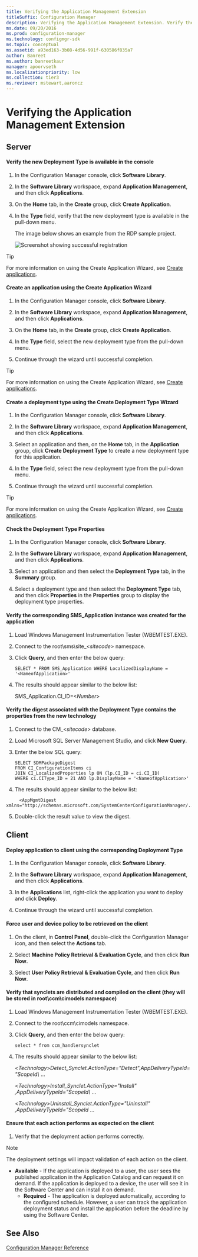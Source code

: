 ```yaml
---
title: Verifying the Application Management Extension
titleSuffix: Configuration Manager
description: Verifying the Application Management Extension. Verify the new Deployment Type is available in the console.
ms.date: 09/20/2016
ms.prod: configuration-manager
ms.technology: configmgr-sdk
ms.topic: conceptual
ms.assetid: a93ed163-3b08-4d56-991f-630586f835a7
author: Banreet
ms.author: banreetkaur
manager: apoorvseth
ms.localizationpriority: low
ms.collection: tier3
ms.reviewer: mstewart,aaroncz 
---
```

# Verifying the Application Management Extension
## Server  

#### Verify the new Deployment Type is available in the console  

1.  In the Configuration Manager console, click **Software Library**.  

2.  In the **Software Library** workspace, expand **Application Management**, and then click **Applications**.  

3.  On the **Home** tab, in the **Create** group, click **Create Application**.  

4.  In the **Type** field, verify that the new deployment type is available in the pull-down menu.  

     The image below shows an example from the RDP sample project.  

     ![Screenshot showing successful registration](../../develop/apps/media/appmanregistrationscreenshot.gif "AppManRegistrationScreenshot")  

> [!TIP]
> For more information on using the Create Application Wizard, see [Create applications](../../apps/deploy-use/create-applications.md).  

#### Create an application using the Create Application Wizard  

1.  In the Configuration Manager console, click **Software Library**.  

2.  In the **Software Library** workspace, expand **Application Management**, and then click **Applications**.  

3.  On the **Home** tab, in the **Create** group, click **Create Application**.  

4.  In the **Type** field, select the new deployment type from the pull-down menu.  

5.  Continue through the wizard until successful completion.  

> [!TIP]
> For more information on using the Create Application Wizard, see [Create applications](../../apps/deploy-use/create-applications.md).  

#### Create a deployment type using the Create Deployment Type Wizard  

1.  In the Configuration Manager console, click **Software Library**.  

2.  In the **Software Library** workspace, expand **Application Management**, and then click **Applications**.  

3.  Select an application and then, on the **Home** tab, in the **Application** group, click **Create Deployment Type** to create a new deployment type for this application.  

4.  In the **Type** field, select the new deployment type from the pull-down menu.  

5.  Continue through the wizard until successful completion.  

> [!TIP]
> For more information on using the Create Application Wizard, see [Create applications](../../apps/deploy-use/create-applications.md).  

#### Check the Deployment Type Properties  

1.  In the Configuration Manager console, click **Software Library**.  

2.  In the **Software Library** workspace, expand **Application Management**, and then click **Applications**.  

3.  Select an application and then select the **Deployment Type** tab, in the **Summary** group.  

4.  Select a deployment type and then select the **Deployment Type** tab, and then click **Properties** in the **Properties** group to display the deployment type properties.  

#### Verify the corresponding SMS_Application instance was created for the application  

1.  Load Windows Management Instrumentation Tester (WBEMTEST.EXE).  

2.  Connect to the root\sms\site_\<*sitecode*> namespace.  

3.  Click **Query**, and then enter the below query:  

    ```  
    SELECT * FROM SMS_Application WHERE LocalizedDisplayName = '<NameofApplication>'  
    ```  

4.  The results should appear similar to the below list:  

     SMS_Application.CI_ID=\<*Number*>  

#### Verify the digest associated with the Deployment Type contains the properties from the new technology  

1.  Connect to the CM_\<*sitecode*> database.  

2.  Load Microsoft SQL Server Management Studio, and click **New Query**.  

3.  Enter the below SQL query:  

    ```  
    SELECT SDMPackageDigest   
    FROM CI_ConfigurationItems ci  
    JOIN CI_LocalizedProperties lp ON (lp.CI_ID = ci.CI_ID)   
    WHERE ci.CIType_ID = 21 AND lp.DisplayName = '<NameofApplication>'  
    ```  

4.  The results should appear similar to the below list:  

```text
     <AppMgmtDigest xmlns="http://schemas.microsoft.com/SystemCenterConfigurationManager/...
```

5.  Double-click the result value to view the digest.  

## Client  

#### Deploy application to client using the corresponding Deployment Type  

1.  In the Configuration Manager console, click **Software Library**.  

2.  In the **Software Library** workspace, expand **Application Management**, and then click **Applications**.  

3.  In the **Applications** list, right-click the application you want to deploy and click **Deploy**.  

4.  Continue through the wizard until successful completion.  

#### Force user and device policy to be retrieved on the client  

1.  On the client, in **Control Panel**, double-click the Configuration Manager icon, and then select the **Actions** tab.  

2.  Select **Machine Policy Retrieval & Evaluation Cycle**, and then click **Run Now**.  

3.  Select **User Policy Retrieval & Evaluation Cycle**, and then click **Run Now**.  

#### Verify that synclets are distributed and compiled on the client (they will be stored in root\ccm\cimodels namespace)  

1. Load Windows Management Instrumentation Tester (WBEMTEST.EXE).  

2. Connect to the root\ccm\cimodels namespace.  

3. Click **Query**, and then enter the below query:  

   ```  
   select * from ccm_handlersynclet  
   ```  

4. The results should appear similar to the below list:  

    \<*Technology*>*Detect_Synclet.ActionType="Detect",AppDeliveryTypeId="ScopeId\\* ...

    \<*Technology*>*Install_Synclet.ActionType="Install" ,AppDeliveryTypeId="ScopeId\\* ...

    \<*Technology*>_Uninstall_Synclet.ActionType="Uninstall" ,AppDeliveryTypeId="ScopeId_ ...

#### Ensure that each action performs as expected on the client  

1.  Verify that the deployment action performs correctly.  

> [!NOTE]
>  The deployment settings will impact validation of each action on the client.  
> 
> - **Available** - If the application is deployed to a user, the user sees the published application in the Application Catalog and can request it on demand. If the application is deployed to a device, the user will see it in the Software Center and can install it on demand.  
>   -   **Required** - The application is deployed automatically, according to the configured schedule. However, a user can track the application deployment status and install the application before the deadline by using the Software Center.  

## See Also  
 [Configuration Manager Reference](../../develop/reference/configuration-manager-reference.md)

